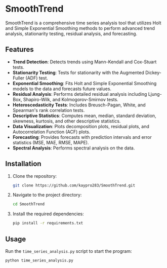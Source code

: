 # SmoothTrend

SmoothTrend is a comprehensive time series analysis tool that utilizes Holt and Simple Exponential Smoothing methods to perform advanced trend analysis, stationarity testing, residual analysis, and forecasting.

## Features

- **Trend Detection**: Detects trends using Mann-Kendall and Cox-Stuart tests.
- **Stationarity Testing**: Tests for stationarity with the Augmented Dickey-Fuller (ADF) test.
- **Exponential Smoothing**: Fits Holt and Simple Exponential Smoothing models to the data and forecasts future values.
- **Residual Analysis**: Performs detailed residual analysis including Ljung-Box, Shapiro-Wilk, and Kolmogorov-Smirnov tests.
- **Heteroscedasticity Tests**: Includes Breusch-Pagan, White, and Spearman's rank correlation tests.
- **Descriptive Statistics**: Computes mean, median, standard deviation, skewness, kurtosis, and other descriptive statistics.
- **Data Visualization**: Plots decomposition plots, residual plots, and Autocorrelation Function (ACF) plots.
- **Forecasting**: Provides forecasts with prediction intervals and error statistics (MSE, MAE, RMSE, MAPE).
- **Spectral Analysis**: Performs spectral analysis on the data.

## Installation

1. Clone the repository:
    ```bash
    git clone https://github.com/kaypro283/SmoothTrend.git
    ```
2. Navigate to the project directory:
    ```bash
    cd SmoothTrend
    ```
3. Install the required dependencies:
    ```bash
    pip install -r requirements.txt
    ```

## Usage

Run the `time_series_analysis.py` script to start the program:
```bash
python time_series_analysis.py
